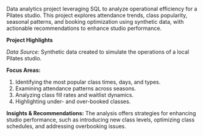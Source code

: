 Data analytics project leveraging SQL to analyze operational efficiency for a Pilates studio. This project explores attendance trends, class popularity, seasonal patterns, and booking optimization using synthetic data, with actionable recommendations to enhance studio performance.

**Project Highlights**

_Data Source:_ Synthetic data created to simulate the operations of a local Pilates studio.


**Focus Areas:**
1. Identifying the most popular class times, days, and types.
2. Examining attendance patterns across seasons.
3. Analyzing class fill rates and waitlist dynamics.
4. Highlighting under- and over-booked classes.


**Insights & Recommendations:**
The analysis offers strategies for enhancing studio performance, such as introducing new class levels, optimizing class schedules, and addressing overbooking issues.





